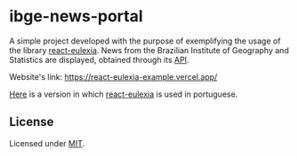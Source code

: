 # ibge-news-portal

A simple project developed with the purpose of exemplifying the usage of the library [react-eulexia](https://github.com/gucollaco/react-eulexia). News from the Brazilian Institute of Geography and Statistics are displayed, obtained through its [API](https://servicodados.ibge.gov.br/api/docs).

Website's link: https://react-eulexia-example.vercel.app/

[Here](https://github.com/gucollaco/ibge-news-portal-pt-br) is a version in which [react-eulexia](https://github.com/gucollaco/react-eulexia) is used in portuguese.

## License
Licensed under [MIT](./LICENSE).
